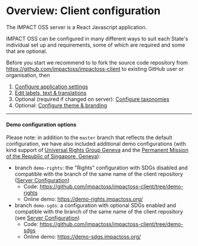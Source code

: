 # Overview: Client configuration

The IMPACT OSS server is a React Javascript application.

IMPACT OSS can be configured in many different ways to suit each State's individual set up and requirements, some of which are required and some that are optional.

Before you start we recommend to to fork the source code repository from https://github.com/impactoss/impactoss-client to existing GitHub user or organisation, then

1. [Configure application settings](/client-config/application.md)
2. [Edit labels, text & translations](/client-config/locales.md)
3. Optional (required if changed on server): [Configure taxonomies](/client-config/categories.md)
4. Optional: [Configure theme & branding](/client-config/theme.md)

---

#### Demo configuration options

Please note: in addition to the `master` branch that reflects the default configuration, we have also included additional demo configurations (with kind support of [Universal Rights Group Geneva](http://www.universal-rights.org/) and the [Permanent Mission of the Republic of Singapore, Geneva](https://www.mfa.gov.sg/content/mfa/overseasmission/geneva.html)):
* branch `demo-rights`:  the "Rights" configuration with SDGs disabled and compatible with the branch of the same name of the client repository ([Server Configuration](/server-config/server-config.md))
  * Code: https://github.com/impactoss/impactoss-client/tree/demo-rights
  * Online demo: https://demo-rights.impactoss.org/
* branch `demo-sgds`:  a configuration with optional SDGs enabled and compatible with the branch of the same name of the client repository (see [Server Configuration](/server-config/server-config.md))
  * Code: https://github.com/impactoss/impactoss-client/tree/demo-sdgs
  * Online demo: https://demo-sdgs.impactoss.org/